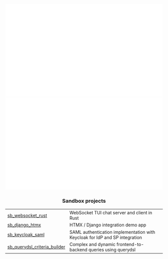<div align="center">
   <a href="#" target="_blank">
      <img src="/generated/overview.svg" target="_blank">
      <img src="/generated/languages.svg" target="_blank">
   </a>
</div>



<div align="center">
   <h3>Sandbox projects</h3>

   | | |
   |--|--|
   | [sb_websocket_rust](https://github.com/PabloLec/sb_websocket_rust) | WebSocket TUI chat server and client in Rust |
   | [sb_django_htmx](https://github.com/PabloLec/sb_django_htmx) | HTMX / Django integration demo app |
   | [sb_keycloak_saml](https://github.com/PabloLec/sb_keycloak_saml) | SAML authentication implementation with Keycloak for IdP and SP integration |
   | [sb_querydsl_criteria_builder](https://github.com/PabloLec/sb_querydsl_criteria_builder) | Complex and dynamic frontend-to-backend queries using querydsl |
</div>
